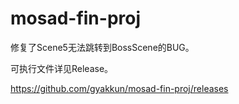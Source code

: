 # mosad-fin-proj

修复了Scene5无法跳转到BossScene的BUG。

可执行文件详见Release。

https://github.com/gyakkun/mosad-fin-proj/releases
